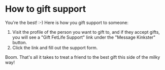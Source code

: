 # How to gift support

You're the best! :-) Here is how you gift support to someone:

1. Visit the profile of the person you want to gift to, and if they accept gifts, you will see a "Gift FetLife Support" link under the "Message Kinkster" button.
2. Click the link and fill out the support form.

Boom. That's all it takes to treat a friend to the best gift this side of the milky way!
